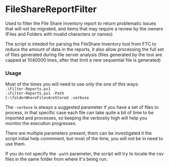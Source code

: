 # FileShareReportFilter

Used to filter the File Share inventory report to return problematic issues that will not be migrated, and items that may require a review by the owners (Files and Folders with invalid characters or names) <br>

The script is inteded for parsing the FileShare Inventory tool from FTC to reduce the amount of data in the reports, it also allow processing the full set of files generated during file server analysis (files generated by the tool are capped at 1040000 lines, after that limit a new sequential file is generated)

### Usage
Most of the times you will need to use only the one of this ways:<br>
<code>.\Filter-Reports.ps1  </code><br>
<code>.\Filter-Reports.ps1 -Path C:\folderWhereFilesAreStored -verbose </code><br>

The <code>-verbose</code> is always a suggested parameter if you have a set of files to process, in that specific case each file can take quite a bit of time to be imported and processes, so keeping the verbosity high will help you monitor the execution progresses.<br>

There are multiple parameters present, them can be investigated it the script initial help commment, but most of the time, you will not be in need to use them.<br>

If you do not specify the <code>-path</code> parameter, the script will try to locate the csv files in the same folder from where it's being run.